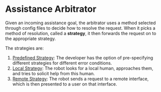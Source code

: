 # Assistance Arbitrator

Given an incoming assistance goal, the arbitrator uses a method selected through config files to decide how to resolve the request. When it picks a method of resolution, called a **strategy**, it then forwards the request on to the appropriate strategy.

The strategies are:

1. [Predefined Strategy](predefined_strategy/): The developer has the option of pre-specifying different strategies for different error conditions.
1. [Local Strategy](local_strategy/): The robot looks for a local human, approaches them, and tries to solicit help from this human.
1. [Remote Strategy](remote_strategy/): The robot sends a request to a remote interface, which is then presented to a user on that interface.
